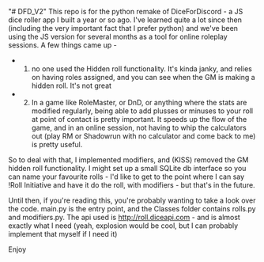 "# DFD_V2" 
This repo is for the python remake of DiceForDiscord - a JS dice roller app I built a year or so ago. I've learned quite a lot since then (including the very important fact that I prefer python) and we've been using the JS version for several months as a tool for online roleplay sessions. A few things came up - 
- 1) no one used the Hidden roll functionality. It's kinda janky, and relies on having roles assigned, and you can see when the GM is making a hidden roll. It's not great
- 2) In a game like RoleMaster, or DnD, or anything where the stats are modified regularly, being able to add plusses or minuses to your roll at point of contact is pretty important. It speeds up the flow of the game, and in an online session, not having to whip the calculators out (play RM or Shadowrun with no calculator and come back to me) is pretty useful.

So to deal with that, I implemented modifiers, and (KISS) removed the GM hidden roll functionality. I might set up a small SQLite db interface so you can name your favourite rolls - I'd like to get to the point where I can say !Roll Initiative and have it do the roll, with modifiers - but that's in the future.

Until then, if you're reading this, you're probably wanting to take a look over the code. main.py is the entry point, and the Classes folder contains rolls.py and modifiers.py. The api used is http://roll.diceapi.com - and is almost exactly what I need (yeah, explosion would be cool, but I can probably implement that myself if I need it)

Enjoy